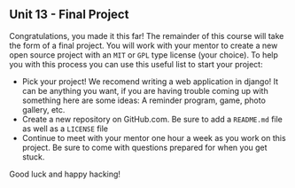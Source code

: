 Unit 13 - Final Project
----

Congratulations, you made it this far! The remainder of this course will take the form of a final project. You will work with your mentor to create a new open source project with an `MIT` or `GPL` type license (your choice). To help you with this process you can use this useful list to start your project:

* Pick your project! We recomend writing a web application in django! It can be anything you want, if you are having trouble coming up with something here are some ideas: A reminder program, game, photo gallery, etc.
* Create a new repository on GitHub.com. Be sure to add a `README.md` file as well as a `LICENSE` file
* Continue to meet with your mentor one hour a week as you work on this project. Be sure to come with questions prepared for when you get stuck.

Good luck and happy hacking!
